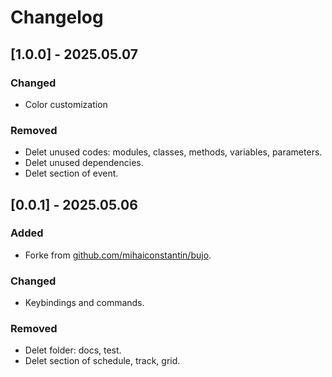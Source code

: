 # Changelog

## [1.0.0] - 2025.05.07

### Changed

- Color customization

### Removed

- Delet unused codes: modules, classes, methods, variables, parameters.
- Delet unused dependencies.
- Delet section of event.

## [0.0.1] - 2025.05.06

### Added

- Forke from [github.com/mihaiconstantin/bujo](https://github.com/mihaiconstantin/bujo).

### Changed

- Keybindings and commands.

### Removed

- Delet folder: docs, test.
- Delet section of schedule, track, grid.
